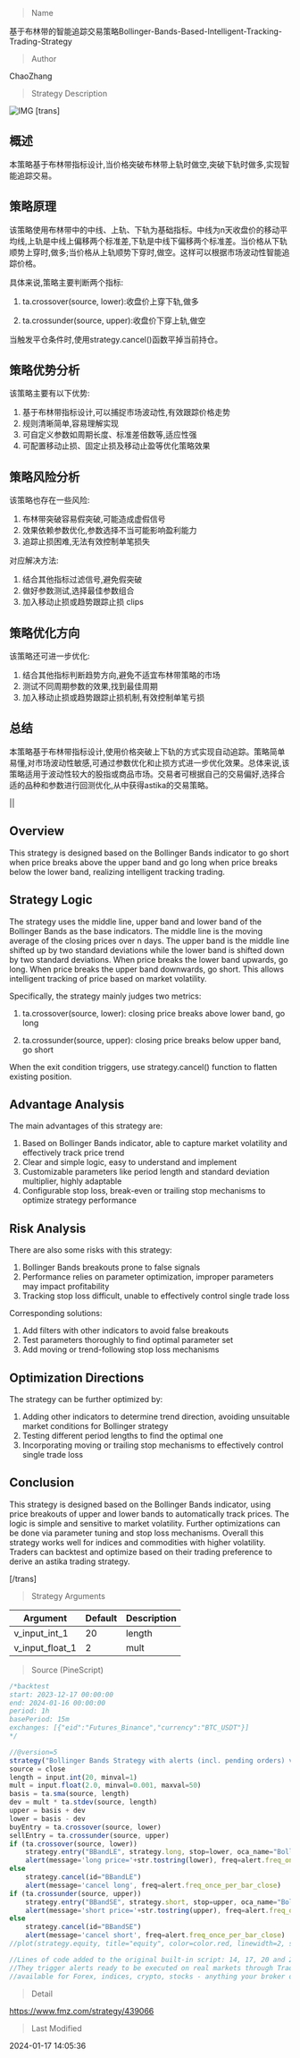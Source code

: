 
> Name

基于布林带的智能追踪交易策略Bollinger-Bands-Based-Intelligent-Tracking-Trading-Strategy

> Author

ChaoZhang

> Strategy Description

![IMG](https://www.fmz.com/upload/asset/f4934c8eab7e89e839.png)
 [trans]
## 概述

本策略基于布林带指标设计,当价格突破布林带上轨时做空,突破下轨时做多,实现智能追踪交易。

## 策略原理

该策略使用布林带中的中线、上轨、下轨为基础指标。中线为n天收盘价的移动平均线,上轨是中线上偏移两个标准差,下轨是中线下偏移两个标准差。当价格从下轨顺势上穿时,做多;当价格从上轨顺势下穿时,做空。这样可以根据市场波动性智能追踪价格。

具体来说,策略主要判断两个指标:

1. ta.crossover(source, lower):收盘价上穿下轨,做多

2. ta.crossunder(source, upper):收盘价下穿上轨,做空

当触发平仓条件时,使用strategy.cancel()函数平掉当前持仓。

## 策略优势分析

该策略主要有以下优势:

1. 基于布林带指标设计,可以捕捉市场波动性,有效跟踪价格走势
2. 规则清晰简单,容易理解实现
3. 可自定义参数如周期长度、标准差倍数等,适应性强
4. 可配置移动止损、固定止损及移动止盈等优化策略效果

## 策略风险分析

该策略也存在一些风险:  

1. 布林带突破容易假突破,可能造成虚假信号
2. 效果依赖参数优化,参数选择不当可能影响盈利能力
3. 追踪止损困难,无法有效控制单笔损失

对应解决方法:

1. 结合其他指标过滤信号,避免假突破
2. 做好参数测试,选择最佳参数组合
3. 加入移动止损或趋势跟踪止损 clips 

## 策略优化方向  

该策略还可进一步优化:

1. 结合其他指标判断趋势方向,避免不适宜布林带策略的市场
2. 测试不同周期参数的效果,找到最佳周期
3. 加入移动止损或趋势跟踪止损机制,有效控制单笔亏损

## 总结

本策略基于布林带指标设计,使用价格突破上下轨的方式实现自动追踪。策略简单易懂,对市场波动性敏感,可通过参数优化和止损方式进一步优化效果。总体来说,该策略适用于波动性较大的股指或商品市场。交易者可根据自己的交易偏好,选择合适的品种和参数进行回测优化,从中获得astika的交易策略。

||

## Overview  

This strategy is designed based on the Bollinger Bands indicator to go short when price breaks above the upper band and go long when price breaks below the lower band, realizing intelligent tracking trading.

## Strategy Logic  

The strategy uses the middle line, upper band and lower band of the Bollinger Bands as the base indicators. The middle line is the moving average of the closing prices over n days. The upper band is the middle line shifted up by two standard deviations while the lower band is shifted down by two standard deviations. When price breaks the lower band upwards, go long. When price breaks the upper band downwards, go short. This allows intelligent tracking of price based on market volatility.

Specifically, the strategy mainly judges two metrics:  

1. ta.crossover(source, lower): closing price breaks above lower band, go long

2. ta.crossunder(source, upper): closing price breaks below upper band, go short  

When the exit condition triggers, use strategy.cancel() function to flatten existing position.

## Advantage Analysis   

The main advantages of this strategy are:

1. Based on Bollinger Bands indicator, able to capture market volatility and effectively track price trend
2. Clear and simple logic, easy to understand and implement  
3. Customizable parameters like period length and standard deviation multiplier, highly adaptable
4. Configurable stop loss, break-even or trailing stop mechanisms to optimize strategy performance

## Risk Analysis

There are also some risks with this strategy:

1. Bollinger Bands breakouts prone to false signals  
2. Performance relies on parameter optimization, improper parameters may impact profitability
3. Tracking stop loss difficult, unable to effectively control single trade loss

Corresponding solutions:

1. Add filters with other indicators to avoid false breakouts
2. Test parameters thoroughly to find optimal parameter set  
3. Add moving or trend-following stop loss mechanisms

## Optimization Directions 

The strategy can be further optimized by:  

1. Adding other indicators to determine trend direction, avoiding unsuitable market conditions for Bollinger strategy
2. Testing different period lengths to find the optimal one  
3. Incorporating moving or trailing stop mechanisms to effectively control single trade loss

## Conclusion  

This strategy is designed based on the Bollinger Bands indicator, using price breakouts of upper and lower bands to automatically track prices. The logic is simple and sensitive to market volatility. Further optimizations can be done via parameter tuning and stop loss mechanisms. Overall this strategy works well for indices and commodities with higher volatility. Traders can backtest and optimize based on their trading preference to derive an astika trading strategy.

[/trans]

> Strategy Arguments



|Argument|Default|Description|
|----|----|----|
|v_input_int_1|20|length|
|v_input_float_1|2|mult|


> Source (PineScript)

``` javascript
/*backtest
start: 2023-12-17 00:00:00
end: 2024-01-16 00:00:00
period: 1h
basePeriod: 15m
exchanges: [{"eid":"Futures_Binance","currency":"BTC_USDT"}]
*/

//@version=5
strategy("Bollinger Bands Strategy with alerts (incl. pending orders) via TradingConnector to Forex", overlay=true)
source = close
length = input.int(20, minval=1)
mult = input.float(2.0, minval=0.001, maxval=50)
basis = ta.sma(source, length)
dev = mult * ta.stdev(source, length)
upper = basis + dev
lower = basis - dev
buyEntry = ta.crossover(source, lower)
sellEntry = ta.crossunder(source, upper)
if (ta.crossover(source, lower))
	strategy.entry("BBandLE", strategy.long, stop=lower, oca_name="BollingerBands", comment="BBandLE")
    alert(message='long price='+str.tostring(lower), freq=alert.freq_once_per_bar_close)
else
	strategy.cancel(id="BBandLE")
    alert(message='cancel long', freq=alert.freq_once_per_bar_close)
if (ta.crossunder(source, upper))
	strategy.entry("BBandSE", strategy.short, stop=upper, oca_name="BollingerBands", comment="BBandSE")
    alert(message='short price='+str.tostring(upper), freq=alert.freq_once_per_bar_close)
else
	strategy.cancel(id="BBandSE")
    alert(message='cancel short', freq=alert.freq_once_per_bar_close)
//plot(strategy.equity, title="equity", color=color.red, linewidth=2, style=plot.style_areabr)

//Lines of code added to the original built-in script: 14, 17, 20 and 23 only.
//They trigger alerts ready to be executed on real markets through TradingConnector
//available for Forex, indices, crypto, stocks - anything your broker offers for trading via MetaTrader4/5

```

> Detail

https://www.fmz.com/strategy/439066

> Last Modified

2024-01-17 14:05:36
